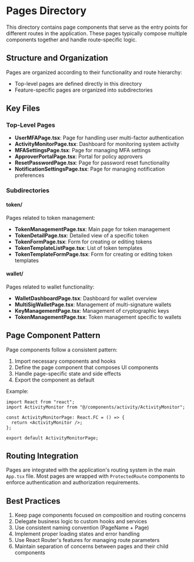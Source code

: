 # Pages Directory

This directory contains page components that serve as the entry points for different routes in the application. These pages typically compose multiple components together and handle route-specific logic.

## Structure and Organization

Pages are organized according to their functionality and route hierarchy:

- Top-level pages are defined directly in this directory
- Feature-specific pages are organized into subdirectories

## Key Files

### Top-Level Pages

- **UserMFAPage.tsx**: Page for handling user multi-factor authentication
- **ActivityMonitorPage.tsx**: Dashboard for monitoring system activity
- **MFASettingsPage.tsx**: Page for managing MFA settings
- **ApproverPortalPage.tsx**: Portal for policy approvers
- **ResetPasswordPage.tsx**: Page for password reset functionality
- **NotificationSettingsPage.tsx**: Page for managing notification preferences

### Subdirectories

#### token/
Pages related to token management:
- **TokenManagementPage.tsx**: Main page for token management
- **TokenDetailPage.tsx**: Detailed view of a specific token
- **TokenFormPage.tsx**: Form for creating or editing tokens
- **TokenTemplateListPage.tsx**: List of token templates
- **TokenTemplateFormPage.tsx**: Form for creating or editing token templates

#### wallet/
Pages related to wallet functionality:
- **WalletDashboardPage.tsx**: Dashboard for wallet overview
- **MultiSigWalletPage.tsx**: Management of multi-signature wallets
- **KeyManagementPage.tsx**: Management of cryptographic keys
- **TokenManagementPage.tsx**: Token management specific to wallets

## Page Component Pattern

Page components follow a consistent pattern:

1. Import necessary components and hooks
2. Define the page component that composes UI components
3. Handle page-specific state and side effects
4. Export the component as default

Example:
```tsx
import React from "react";
import ActivityMonitor from "@/components/activity/ActivityMonitor";

const ActivityMonitorPage: React.FC = () => {
  return <ActivityMonitor />;
};

export default ActivityMonitorPage;
```

## Routing Integration

Pages are integrated with the application's routing system in the main `App.tsx` file. Most pages are wrapped with `ProtectedRoute` components to enforce authentication and authorization requirements.

## Best Practices

1. Keep page components focused on composition and routing concerns
2. Delegate business logic to custom hooks and services
3. Use consistent naming convention (PageName + Page)
4. Implement proper loading states and error handling
5. Use React Router's features for managing route parameters
6. Maintain separation of concerns between pages and their child components